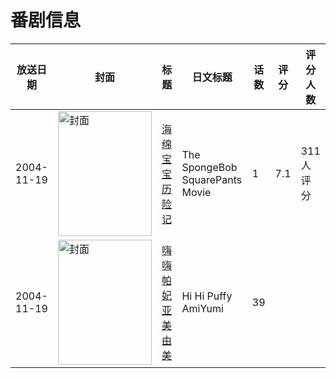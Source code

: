# 番剧信息

|放送日期|封面|标题|日文标题|话数|评分|评分人数|
|---|---|---|---|---|---|---|
|2004-11-19|<img src="https://lain.bgm.tv/pic/cover/c/81/a9/147934_JzMo9.jpg" alt="封面" style="width:150px;height:200px;object-fit:cover;">|[海绵宝宝历险记](https://bangumi.tv/subject/147934)|The SpongeBob SquarePants Movie|1|7.1|311人评分|
|2004-11-19|<img src="https://lain.bgm.tv/pic/cover/c/be/e2/512247_eBE5y.jpg" alt="封面" style="width:150px;height:200px;object-fit:cover;">|[嗨嗨帕妃亚美由美](https://bangumi.tv/subject/512247)|Hi Hi Puffy AmiYumi|39|||
